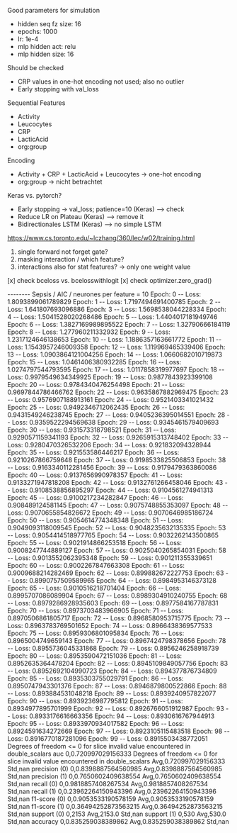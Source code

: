 Good parameters for simulation
- hidden seq fz size: 16
- epochs: 1000
- lr: 1e-4
- mlp hidden act: relu
- mlp hidden size: 16


Should be checked
- CRP values in one-hot encoding not used; also no outlier
- Early stopping with val_loss

Sequential Features
- Activity
- Leucocytes
- CRP
- LacticAcid
- org:group

Encoding
- Activity + CRP + LacticAcid + Leucocytes -> one-hot encoding
- org:group -> nicht betrachtet


Keras vs. pytorch?
- Early stopping -> val_loss; patience=10 (Keras) --> check
- Reduce LR on Plateau (Keras) --> remove it
- Bidirectionales LSTM (Keras) --> no simple LSTM



https://www.cs.toronto.edu/~lczhang/360/lec/w02/training.html

1) single forward not forget gate?
2) masking interaction / which feature?
3) interactions also for stat features? -> only one weight value

[x] check bceloss vs. bcelosswithlogit
[x] check optimizer.zero_grad()



-------- Sepsis / AIC / neurones per feature = 10
Epoch: 0 -- Loss: 1.8093899061789829
Epoch: 1 -- Loss: 1.7197494691400785
Epoch: 2 -- Loss: 1.641807693096886
Epoch: 3 -- Loss: 1.5698538044228334
Epoch: 4 -- Loss: 1.5041528020268486
Epoch: 5 -- Loss: 1.4404017181949746
Epoch: 6 -- Loss: 1.3827169989895522
Epoch: 7 -- Loss: 1.32790666184119
Epoch: 8 -- Loss: 1.277960211332932
Epoch: 9 -- Loss: 1.2317124646138653
Epoch: 10 -- Loss: 1.1886357163661772
Epoch: 11 -- Loss: 1.1543957246009358
Epoch: 12 -- Loss: 1.119969465339406
Epoch: 13 -- Loss: 1.0903864121004256
Epoch: 14 -- Loss: 1.0660682010719873
Epoch: 15 -- Loss: 1.0461406380932285
Epoch: 16 -- Loss: 1.0274797544793595
Epoch: 17 -- Loss: 1.0117858319977697
Epoch: 18 -- Loss: 0.9979549634349925
Epoch: 19 -- Loss: 0.9877843923399108
Epoch: 20 -- Loss: 0.9784340476254498
Epoch: 21 -- Loss: 0.9697844786466762
Epoch: 22 -- Loss: 0.9635867882969475
Epoch: 23 -- Loss: 0.9576907188913161
Epoch: 24 -- Loss: 0.9521403341021432
Epoch: 25 -- Loss: 0.9492346712062435
Epoch: 26 -- Loss: 0.9431549246238745
Epoch: 27 -- Loss: 0.9405236395014551
Epoch: 28 -- Loss: 0.9359522294569638
Epoch: 29 -- Loss: 0.9345461579409693
Epoch: 30 -- Loss: 0.931573318798521
Epoch: 31 -- Loss: 0.9290571159341193
Epoch: 32 -- Loss: 0.9265915313748402
Epoch: 33 -- Loss: 0.9280470326532206
Epoch: 34 -- Loss: 0.921832094328944
Epoch: 35 -- Loss: 0.921553586446217
Epoch: 36 -- Loss: 0.9210267866759648
Epoch: 37 -- Loss: 0.9198533825506853
Epoch: 38 -- Loss: 0.9163340112281456
Epoch: 39 -- Loss: 0.9179479363860086
Epoch: 40 -- Loss: 0.9137656990978357
Epoch: 41 -- Loss: 0.9133271947818208
Epoch: 42 -- Loss: 0.9132761266458046
Epoch: 43 -- Loss: 0.9108538856895297
Epoch: 44 -- Loss: 0.9104561274941313
Epoch: 45 -- Loss: 0.9100217234282847
Epoch: 46 -- Loss: 0.908489124581145
Epoch: 47 -- Loss: 0.9075748855353097
Epoch: 48 -- Loss: 0.9070655854826672
Epoch: 49 -- Loss: 0.9070646985186724
Epoch: 50 -- Loss: 0.9054614774348348
Epoch: 51 -- Loss: 0.9049093118009545
Epoch: 52 -- Loss: 0.9048235632135335
Epoch: 53 -- Loss: 0.9054414518977765
Epoch: 54 -- Loss: 0.9032262143500865
Epoch: 55 -- Loss: 0.9021914866253518
Epoch: 56 -- Loss: 0.9008247744889127
Epoch: 57 -- Loss: 0.9025040265854031
Epoch: 58 -- Loss: 0.9013552062395348
Epoch: 59 -- Loss: 0.901211355339651
Epoch: 60 -- Loss: 0.9002267847663308
Epoch: 61 -- Loss: 0.9009688214282469
Epoch: 62 -- Loss: 0.899882672227753
Epoch: 63 -- Loss: 0.8990757509589965
Epoch: 64 -- Loss: 0.8984953146373128
Epoch: 65 -- Loss: 0.9010516218701404
Epoch: 66 -- Loss: 0.8995707086089904
Epoch: 67 -- Loss: 0.8989304910240755
Epoch: 68 -- Loss: 0.8979286928935603
Epoch: 69 -- Loss: 0.8977584167787831
Epoch: 70 -- Loss: 0.8973703483966905
Epoch: 71 -- Loss: 0.8970506861805717
Epoch: 72 -- Loss: 0.8968580953715775
Epoch: 73 -- Loss: 0.8963783769501652
Epoch: 74 -- Loss: 0.8966438369577533
Epoch: 75 -- Loss: 0.8959306801095834
Epoch: 76 -- Loss: 0.8965004749659143
Epoch: 77 -- Loss: 0.8967424798378656
Epoch: 78 -- Loss: 0.8955736045331868
Epoch: 79 -- Loss: 0.8956246258918739
Epoch: 80 -- Loss: 0.8953590472151036
Epoch: 81 -- Loss: 0.8952635364478204
Epoch: 82 -- Loss: 0.8945109849057756
Epoch: 83 -- Loss: 0.8952692104990723
Epoch: 84 -- Loss: 0.894377876734809
Epoch: 85 -- Loss: 0.8935303755029791
Epoch: 86 -- Loss: 0.8950747943301376
Epoch: 87 -- Loss: 0.8946879800522866
Epoch: 88 -- Loss: 0.893884531048218
Epoch: 89 -- Loss: 0.8939240957822077
Epoch: 90 -- Loss: 0.8939236987795812
Epoch: 91 -- Loss: 0.8934977895701999
Epoch: 92 -- Loss: 0.8926766051912987
Epoch: 93 -- Loss: 0.8933176616663356
Epoch: 94 -- Loss: 0.8930616767944913
Epoch: 95 -- Loss: 0.8933970934017582
Epoch: 96 -- Loss: 0.8924591634272669
Epoch: 97 -- Loss: 0.8923105115483518
Epoch: 98 -- Loss: 0.8916770187281096
Epoch: 99 -- Loss: 0.8915503438772051
Degrees of freedom <= 0 for slice
invalid value encountered in double_scalars
auc
0,0.720997029156333
Degrees of freedom <= 0 for slice
invalid value encountered in double_scalars
Avg,0.720997029156333
Std,nan
precision (0)
0,0.8398887564560985
Avg,0.8398887564560985
Std,nan
precision (1)
0,0.7650602409638554
Avg,0.7650602409638554
Std,nan
recall (0)
0,0.9818857408267534
Avg,0.9818857408267534
Std,nan
recall (1)
0,0.23962264150943396
Avg,0.23962264150943396
Std,nan
f1-score (0)
0,0.9053533190578159
Avg,0.9053533190578159
Std,nan
f1-score (1)
0,0.36494252873563215
Avg,0.36494252873563215
Std,nan
support (0)
0,2153
Avg,2153.0
Std,nan
support (1)
0,530
Avg,530.0
Std,nan
accuracy
0,0.835259038389862
Avg,0.835259038389862
Std,nan